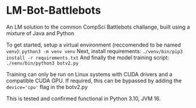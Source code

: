 # LM-Bot-Battlebots
An LM solution to the common CompSci Battlebots challange, built using a mixture of Java and Python

To get started, setup a virtual environment (reccomended to be named `venv`):
```python3 -m venv venv```
Next, install requirements:
```./venv/bin/pip3 install -r requirements.txt```
And finally the model training script:
```./venv/bin/python3 botv2.py```

Training can only be run on Linux systems with CUDA drivers and a compatible CUDA GPU.
If required, this can be bypassed by adding the `device='cpu'` flag in the botv2.py 

This is tested and confirmed functional in Python 3.10, JVM 16.